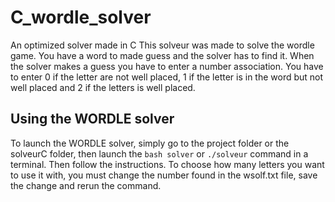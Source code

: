 # C_wordle_solver
An optimized solver made in C
This solveur was made to solve the wordle game. You have a word to made guess and the solver has to find it. When the solver makes a guess you have to enter a number association. You have to enter 0 if the letter are not well placed, 1 if the letter is in the word but not well placed and 2 if the letters is well placed.

## Using the WORDLE solver

To launch the WORDLE solver, simply go to the project folder or the solveurC folder, then launch the `bash solver` or `./solveur` command in a terminal. Then follow the instructions.
To choose how many letters you want to use it with, you must change the number found in the wsolf.txt file, save the change and rerun the command.